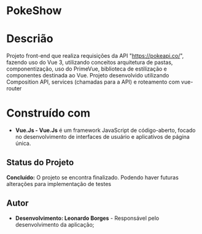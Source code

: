 # PokeShow
<!-- <h1 align="center">
    <img alt="gif to show program" title="Show program" src="./src/assets/PokeShowGif.gif" />
</h1> -->

# Descrião
Projeto front-end que realiza requisições da API "https://pokeapi.co/", fazendo uso do Vue 3, utilizando conceitos arquitetura de pastas, componentização, uso do PrimeVue, biblioteca de estilização e componentes destinada ao Vue. Projeto desenvolvido utilizando Composition API, services (chamadas para a API) e roteamento com vue-router

# Construído com
 - **Vue.Js - Vue.Js** é um framework JavaScript de código-aberto, focado no desenvolvimento de interfaces de usuário e aplicativos de página única.

## Status do Projeto
**Concluído:** O projeto se encontra finalizado. Podendo haver futuras alterações para implementação de testes

## Autor
- **Desenvolvimento: Leonardo Borges** - Responsável pelo desenvolvimento da aplicação;
